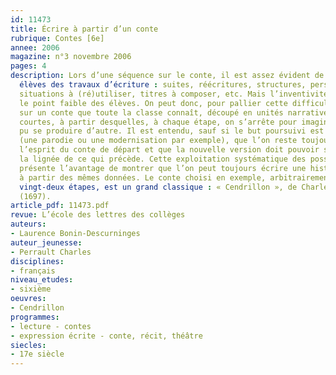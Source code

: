 ```yaml
---
id: 11473
title: Écrire à partir d’un conte
rubrique: Contes [6e]
annee: 2006
magazine: n°3 novembre 2006
pages: 4
description: Lors d’une séquence sur le conte, il est assez évident de proposer aux
  élèves des travaux d’écriture : suites, réécritures, structures, personnages ou
  situations à (ré)utiliser, titres à composer, etc. Mais l’inventivité demeure souvent
  le point faible des élèves. On peut donc, pour pallier cette difficulté, s’appuyer
  sur un conte que toute la classe connaît, découpé en unités narratives extrêmement
  courtes, à partir desquelles, à chaque étape, on s’arrête pour imaginer ce qui aurait
  pu se produire d’autre. Il est entendu, sauf si le but poursuivi est un peu différent
  (une parodie ou une modernisation par exemple), que l’on reste toujours fidèle à
  l’esprit du conte de départ et que la nouvelle version doit pouvoir s’inscrire dans
  la lignée de ce qui précède. Cette exploitation systématique des possibles narratifs
  présente l’avantage de montrer que l’on peut toujours écrire une histoire différente
  à partir des mêmes données. Le conte choisi en exemple, arbitrairement découpé en
  vingt-deux étapes, est un grand classique : « Cendrillon », de Charles Perrault
  (1697).
article_pdf: 11473.pdf
revue: L’école des lettres des collèges
auteurs:
- Laurence Bonin-Descurninges
auteur_jeunesse:
- Perrault Charles
disciplines:
- français
niveau_etudes:
- sixième
oeuvres:
- Cendrillon
programmes:
- lecture - contes
- expression écrite - conte, récit, théâtre
siecles:
- 17e siècle
---
```

